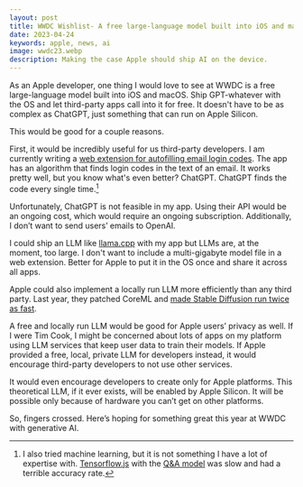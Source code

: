 ```yaml
---
layout: post
title: WWDC Wishlist- A free large-language model built into iOS and macOS
date: 2023-04-24
keywords: apple, news, ai
image: wwdc23.webp
description: Making the case Apple should ship AI on the device.
---
```


As an Apple developer, one thing I would love to see at WWDC is a free large-language model built into iOS and macOS. Ship GPT-whatever with the OS and let third-party apps call into it for free. It doesn't have to be as complex as ChatGPT, just something that can run on Apple Silicon.

This would be good for a couple reasons.

First, it would be incredibly useful for us third-party developers. I am currently writing a [web extension for autofilling email login codes](https://www.nazariosoftware.com/2023/04/14/log-in-seamlessly-with-autofill-email-codes.html). The app has an algorithm that finds login codes in the text of an email. It works pretty well, but you know what's even better? ChatGPT. ChatGPT finds the code every single time.[^1]

[^1]: I also tried machine learning, but it is not something I have a lot of expertise with. [Tensorflow.js](https://www.tensorflow.org/js) with the [Q&A model](https://github.com/tensorflow/tfjs-models/tree/master/qna) was slow and had a terrible accuracy rate.

Unfortunately, ChatGPT is not feasible in my app. Using their API would be an ongoing cost, which would require an ongoing subscription. Additionally, I don’t want to send users’ emails to OpenAI.

I could ship an LLM like [llama.cpp](https://github.com/ggerganov/llama.cpp) with my app but LLMs are, at the moment, too large. I don't want to include a multi-gigabyte model file in a web extension. Better for Apple to put it in the OS once and share it across all apps.

Apple could also implement a locally run LLM more efficiently than any third party. Last year, they patched CoreML and [made Stable Diffusion run twice as fast](https://arstechnica.com/information-technology/2022/12/apple-slices-its-ai-image-synthesis-times-in-half-with-new-stable-diffusion-fix/).

A free and locally run LLM would be good for Apple users’ privacy as well. If I were Tim Cook, I might be concerned about lots of apps on my platform using LLM services that keep user data to train their models. If Apple provided a free, local, private LLM for developers instead, it would encourage third-party developers to not use other services.

It would even encourage developers to create only for Apple platforms. This theoretical LLM, if it ever exists, will be enabled by Apple Silicon. It will be possible only because of hardware you can’t get on other platforms.

So, fingers crossed. Here’s hoping for something great this year at WWDC with generative AI.
